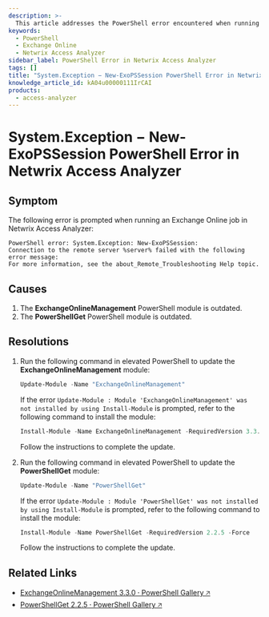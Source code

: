```yaml
---
description: >-
  This article addresses the PowerShell error encountered when running an Exchange Online job in Netwrix Access Analyzer and provides resolutions for updating necessary modules.
keywords:
  - PowerShell
  - Exchange Online
  - Netwrix Access Analyzer
sidebar_label: PowerShell Error in Netwrix Access Analyzer
tags: []
title: "System.Exception − New-ExoPSSession PowerShell Error in Netwrix Access Analyzer"
knowledge_article_id: kA04u00000111IrCAI
products:
  - access-analyzer
---
```


# System.Exception − New-ExoPSSession PowerShell Error in Netwrix Access Analyzer

## Symptom

The following error is prompted when running an Exchange Online job in Netwrix Access Analyzer:

```
PowerShell error: System.Exception: New-ExoPSSession:
Connection to the remote server %server% failed with the following error message: 
For more information, see the about_Remote_Troubleshooting Help topic.
```

## Causes

1. The **ExchangeOnlineManagement** PowerShell module is outdated.
2. The **PowerShellGet** PowerShell module is outdated.

## Resolutions

1. Run the following command in elevated PowerShell to update the **ExchangeOnlineManagement** module:

   ```powershell
   Update-Module -Name "ExchangeOnlineManagement"
   ```

   If the error `Update-Module : Module 'ExchangeOnlineManagement' was not installed by using Install-Module` is prompted, refer to the following command to install the module:

   ```powershell
   Install-Module -Name ExchangeOnlineManagement -RequiredVersion 3.3.0 -Force
   ```

   Follow the instructions to complete the update.

2. Run the following command in elevated PowerShell to update the **PowerShellGet** module:

   ```powershell
   Update-Module -Name "PowerShellGet"
   ```

   If the error `Update-Module : Module 'PowerShellGet' was not installed by using Install-Module` is prompted, refer to the following command to install the module:

   ```powershell
   Install-Module -Name PowerShellGet -RequiredVersion 2.2.5 -Force
   ```

   Follow the instructions to complete the update.

## Related Links

- [ExchangeOnlineManagement 3.3.0 ⸱ PowerShell Gallery 🡥](https://www.powershellgallery.com/packages/ExchangeOnlineManagement/3.3.0)
- [PowerShellGet 2.2.5 ⸱ PowerShell Gallery 🡥](https://www.powershellgallery.com/packages/PowerShellGet/2.2.5)